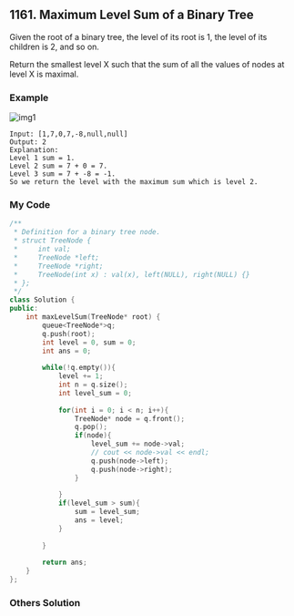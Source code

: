 ## 1161. Maximum Level Sum of a Binary Tree

Given the root of a binary tree, the level of its root is 1, the level of its children is 2, and so on.

Return the smallest level X such that the sum of all the values of nodes at level X is maximal.


### Example
![img1](https://assets.leetcode.com/uploads/2019/05/03/capture.JPG "img1")
```
Input: [1,7,0,7,-8,null,null]
Output: 2
Explanation: 
Level 1 sum = 1.
Level 2 sum = 7 + 0 = 7.
Level 3 sum = 7 + -8 = -1.
So we return the level with the maximum sum which is level 2.
```

### My Code
```c++
/**
 * Definition for a binary tree node.
 * struct TreeNode {
 *     int val;
 *     TreeNode *left;
 *     TreeNode *right;
 *     TreeNode(int x) : val(x), left(NULL), right(NULL) {}
 * };
 */
class Solution {
public:
    int maxLevelSum(TreeNode* root) {
        queue<TreeNode*>q;
        q.push(root);
        int level = 0, sum = 0;
        int ans = 0;
        
        while(!q.empty()){
            level += 1;
            int n = q.size();
            int level_sum = 0;
            
            for(int i = 0; i < n; i++){
                TreeNode* node = q.front();
                q.pop();
                if(node){
                    level_sum += node->val;
                    // cout << node->val << endl;
                    q.push(node->left);
                    q.push(node->right);
                }
                
            }
            if(level_sum > sum){
                sum = level_sum; 
                ans = level;
            }
            
        }
        
        return ans;
    }
};
```


### Others Solution
```c++
```

